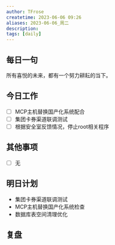 ```yaml
---
author: TFrose
createtime: 2023-06-06 09:26
aliases: 2023-06-06_周二
description:
tags: [daily]
---
```


## 每日一句
所有喜悦的未来，都有一个努力耕耘的当下。

## 今日工作
- [ ] MCP主机替换国产化系统配合
- [ ] 集团卡券渠道联调测试
- [ ] 根据安全室反馈情况，停止root相关程序

## 其他事项
- [ ] 无

## 明日计划
- 集团卡券渠道联调测试
- MCP主机替换国产化系统检查
- 数据库表空间清理优化

## 复盘

